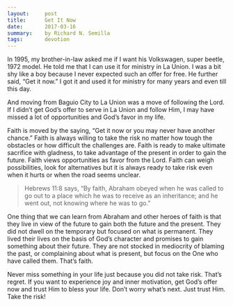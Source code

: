 ```yaml
---
layout:     post
title:      Get It Now
date:       2017-03-16
summary:    by Richard N. Semilla
tags:       devotion
---
```


In 1995, my brother-in-law asked me if I want his Volkswagen, super beetle, 1972 model. He told me that I can use it for ministry in La Union. I was a bit shy like a boy because I never expected such an offer for free. He further said, “Get it now.” I got it and used it for ministry for many years and even till this day.


And moving from Baguio City to La Union was a move of following the Lord. If I didn’t get God’s offer to serve in La Union and follow Him, I may have missed a lot of opportunities and God’s favor in my life.


Faith is moved by the saying, “Get it now or you may never have another chance.” Faith is always willing to take the risk no matter how tough the obstacles or how difficult the challenges are. Faith is ready to make ultimate sacrifice with gladness, to take advantage of the present in order to gain the future. Faith views opportunities as favor from the Lord. Faith can weigh possibilities, look for alternatives but it is always ready to take risk even when it hurts or when the road seems unclear.


> Hebrews 11:8 says, “By faith, Abraham obeyed when he was called to go out to a place which he was to receive as an inheritance; and he went out, not knowing where he was to go.”


One thing that we can learn from Abraham and other heroes of faith is that they live in view of the future to gain both the future and the present. They did not dwell on the temporary but focused on what is permanent. They lived their lives on the basis of God’s character and promises to gain something about their future. They are not stocked in mediocrity of blaming the past, or complaining about what is present, but focus on the One who have called them. That’s faith.


Never miss something in your life just because you did not take risk. That’s regret. If you want to experience joy and inner motivation, get God’s offer now and trust Him to bless your life. Don’t worry what’s next. Just trust Him. Take the risk!
